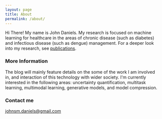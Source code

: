 ```yaml
---
layout: page
title: About
permalink: /about/
---
```


Hi There! My name is John Daniels. My research is focused on machine learning for healthcare in the areas of chronic disease (such as diabetes) and infectious disease (such as dengue) management. For a deeper look into my research, see [publications](https://scholar.google.com/citations?hl=en&user=TGzM-T8AAAAJ).

### More Information
The blog will mainly feature details on the some of the work I am involved in, and interaction of this technology with wider society. I'm currently interested in the following areas: uncertainty quantification, multitask learning, multimodal learning, generative models, and model compression.  

### Contact me 
[johnsm.daniels@gmail.com](mailto:johnsm.daniels@gmail.com)



